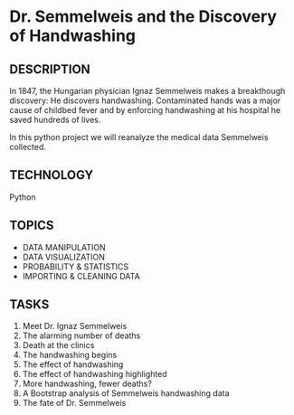 # Dr. Semmelweis and the Discovery of Handwashing

## DESCRIPTION
In 1847, the Hungarian physician Ignaz Semmelweis makes a breakthough discovery:
He discovers handwashing. Contaminated hands was a major cause of childbed fever and by enforcing handwashing
at his hospital he saved hundreds of lives.

In this python project we will reanalyze the medical data Semmelweis collected. 

## TECHNOLOGY
Python


## TOPICS
- DATA MANIPULATION
- DATA VISUALIZATION
- PROBABILITY & STATISTICS
- IMPORTING & CLEANING DATA

## TASKS
1. Meet Dr. Ignaz Semmelweis
2. The alarming number of deaths
3. Death at the clinics
4. The handwashing begins
5. The effect of handwashing
6. The effect of handwashing highlighted
7. More handwashing, fewer deaths?
8. A Bootstrap analysis of Semmelweis handwashing data
9. The fate of Dr. Semmelweis

